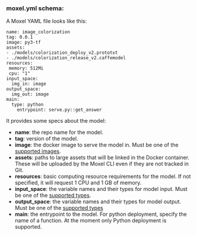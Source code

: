 ### moxel.yml schema:

A Moxel YAML file looks like this: 

```
name: image_colorization
tag: 0.0.1 
image: py3-tf
assets: 
- ./models/colorization_deploy_v2.prototxt
- ./models/colorization_release_v2.caffemodel
resources:
 memory: 512Mi
 cpu: "1"
input_space:
  img_in: image
output_space: 
  img_out: image
main:
  type: python
    entrypoint: serve.py::get_answer
```

It provides some specs about the model:

* **name**: the repo name for the model.
* **tag**: version of the model.
* **image**: the docker image to serve the model in. Must be one of the [supported images](supported_images).
* **assets**: paths to large assets that will be linked in the Docker container. These will be uploaded by the Moxel CLI even if they are not tracked in Git.
* **resources**: basic computing resource requirements for the model. If not specified, it will request 1 CPU and 1 GB of memory.
* **input_space**: the variable names and their types for model input. Must be one of the [supported types](io_types).
* **output_space**: the variable names and their types for model output. Must be one of the [supported types](io_types)
* **main**: the entrypoint to the model. For python deployment, specify the name of a function. At the moment only Python deployment is supported.




